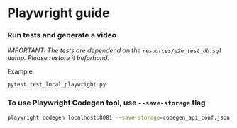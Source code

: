 # Playwright guide

### Run tests and generate a video
*IMPORTANT: The tests are dependend on the `resources/e2e_test_db.sql` dump. Please restore it beforhand.* 

Example:
```bash
pytest test_local_playwright.py
```

### To use Playwright Codegen tool, use `--save-storage` flag
```bash
playwright codegen localhost:8081 --save-storage=codegen_api_conf.json
```
